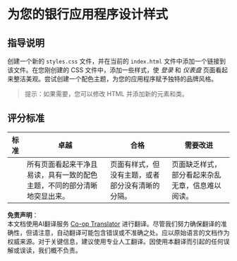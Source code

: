 <!--
CO_OP_TRANSLATOR_METADATA:
{
  "original_hash": "474f3ab1ee755ca980fc9104a0316e17",
  "translation_date": "2025-08-24T00:00:54+00:00",
  "source_file": "7-bank-project/2-forms/assignment.md",
  "language_code": "zh"
}
-->
# 为您的银行应用程序设计样式

## 指导说明

创建一个新的 `styles.css` 文件，并在当前的 `index.html` 文件中添加一个链接到该文件。在您刚创建的 CSS 文件中，添加一些样式，使 *登录* 和 *仪表盘* 页面看起来整洁美观。尝试创建一个配色主题，为您的应用程序赋予独特的品牌风格。

> 提示：如果需要，您可以修改 HTML 并添加新的元素和类。

## 评分标准

| 标准     | 卓越                                                                                                                   | 合格                                                                         | 需要改进                                                                                     |
| -------- | ----------------------------------------------------------------------------------------------------------------------- | ------------------------------------------------------------------------------ | --------------------------------------------------------------------------------------------- |
|          | 所有页面看起来干净且易读，具有一致的配色主题，不同的部分清晰地突显出来。                                                 | 页面有样式，但没有主题，或者部分没有清晰的分隔。                                 | 页面缺乏样式，部分看起来杂乱无章，信息难以阅读。                                             |

**免责声明**：  
本文档使用AI翻译服务 [Co-op Translator](https://github.com/Azure/co-op-translator) 进行翻译。尽管我们努力确保翻译的准确性，但请注意，自动翻译可能包含错误或不准确之处。应以原始语言的文档作为权威来源。对于关键信息，建议使用专业人工翻译。因使用本翻译而引起的任何误解或误读，我们概不负责。
